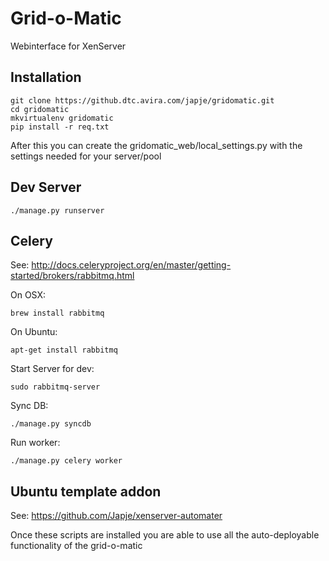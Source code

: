 # Grid-o-Matic

Webinterface for XenServer

## Installation

	git clone https://github.dtc.avira.com/japje/gridomatic.git
	cd gridomatic
	mkvirtualenv gridomatic
	pip install -r req.txt

After this you can create the gridomatic_web/local_settings.py with the settings needed for your server/pool

## Dev Server

	./manage.py runserver

## Celery

See: <http://docs.celeryproject.org/en/master/getting-started/brokers/rabbitmq.html>

On OSX:

	brew install rabbitmq

On Ubuntu:

	apt-get install rabbitmq

Start Server for dev:
	
	sudo rabbitmq-server

Sync DB:

	./manage.py syncdb

Run worker:

	./manage.py celery worker


## Ubuntu template addon

See: <https://github.com/Japje/xenserver-automater>

Once these scripts are installed you are able to use all the auto-deployable functionality of the grid-o-matic
